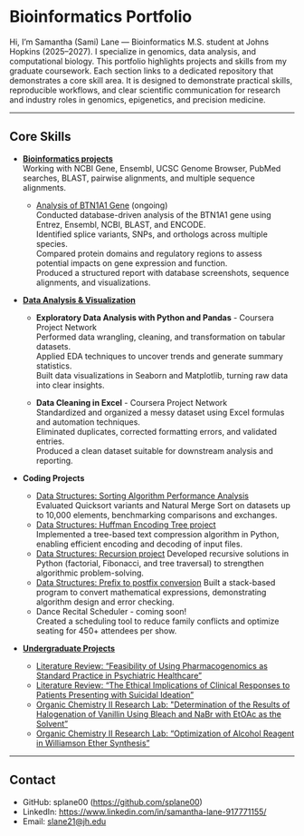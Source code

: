 # Bioinformatics Portfolio
Hi, I’m Samantha (Sami) Lane — Bioinformatics M.S. student at Johns Hopkins (2025–2027). I specialize in genomics, data analysis, and computational biology.
This portfolio highlights projects and skills from my graduate coursework. Each section links to a dedicated repository that demonstrates a core skill area. It is designed to demonstrate practical skills, reproducible workflows, and clear scientific communication for research and industry roles in genomics, epigenetics, and precision medicine.

---

## Core Skills

- [**Bioinformatics projects**](https://github.com/splane00/bioinfo-projects)  
  Working with NCBI Gene, Ensembl, UCSC Genome Browser, PubMed searches, BLAST, pairwise alignments, and multiple sequence alignments.

  - [Analysis of BTN1A1 Gene](https://github.com/splane00/database-navigation/blob/main/BTN1A1-analysis) (ongoing)  
    Conducted database-driven analysis of the BTN1A1 gene using Entrez, Ensembl, NCBI, BLAST, and ENCODE.  
    Identified splice variants, SNPs, and orthologs across multiple species.  
    Compared protein domains and regulatory regions to assess potential impacts on gene expression and function.  
    Produced a structured report with database screenshots, sequence alignments, and visualizations.

- [**Data Analysis & Visualization**](https://github.com/splane00/data-analysis)  
  - **Exploratory Data Analysis with Python and Pandas** - Coursera Project Network  
    Performed data wrangling, cleaning, and transformation on tabular datasets.  
    Applied EDA techniques to uncover trends and generate summary statistics.  
    Built data visualizations in Seaborn and Matplotlib, turning raw data into clear insights.  

  - **Data Cleaning in Excel** - Coursera Project Network  
    Standardized and organized a messy dataset using Excel formulas and automation techniques.  
    Eliminated duplicates, corrected formatting errors, and validated entries.  
    Produced a clean dataset suitable for downstream analysis and reporting.

- **Coding Projects**
  - [Data Structures: Sorting Algorithm Performance Analysis](https://github.com/splane00/data-struc-4)  
    Evaluated Quicksort variants and Natural Merge Sort on datasets up to 10,000 elements, benchmarking comparisons and exchanges.
  - [Data Structures: Huffman Encoding Tree project](https://github.com/splane00/data-struc-3)  
    Implemented a tree-based text compression algorithm in Python, enabling efficient encoding and decoding of input files.
  - [Data Structures: Recursion project](https://github.com/splane00/data-struc-1)
    Developed recursive solutions in Python (factorial, Fibonacci, and tree traversal) to strengthen algorithmic problem-solving.
  - [Data Structures: Prefix to postfix conversion](https://github.com/splane00/data-struc-2)
    Built a stack-based program to convert mathematical expressions, demonstrating algorithm design and error checking.
  - Dance Recital Scheduler - coming soon!  
    Created a scheduling tool to reduce family conflicts and optimize seating for 450+ attendees per show.

- [**Undergraduate Projects**](https://github.com/splane00/undergrad)  
  - [Literature Review: “Feasibility of Using Pharmacogenomics as Standard Practice in Psychiatric Healthcare”](https://github.com/splane00/undergrad/blob/main/Pharmacogenomics%20final%20draft.pdf)  
  - [Literature Review: “The Ethical Implications of Clinical Responses to Patients Presenting with Suicidal Ideation”](https://github.com/splane00/undergrad/blob/main/BHUM%20Lit%20Review.pdf)  
  - [Organic Chemistry II Research Lab: "Determination of the Results of Halogenation of Vanillin Using Bleach and NaBr with EtOAc as the Solvent”](https://github.com/splane00/undergrad/blob/main/Optimization%20of%20Alkylation%20OCII.pdf)  
  - [Organic Chemistry II Research Lab: “Optimization of Alcohol Reagent in Williamson Ether Synthesis”](https://github.com/splane00/undergrad/blob/main/Williamson%20Ether%20Synthesis%20OCII.pdf)  

---

## Contact
- GitHub: splane00 (https://github.com/splane00)  
- LinkedIn: https://www.linkedin.com/in/samantha-lane-917771155/
- Email: slane21@jh.edu
